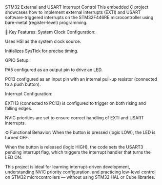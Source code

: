 STM32 External and USART Interrupt Control
This embedded C project showcases how to implement external interrupts (EXTI) and USART software-triggered interrupts on the STM32F446RE microcontroller using bare-metal (register-level) programming.

🔧 Key Features:
System Clock Configuration:

Uses HSI as the system clock source.

Initializes SysTick for precise timing.

GPIO Setup:

PA5 configured as an output pin to drive an LED.

PC13 configured as an input pin with an internal pull-up resistor (connected to a push button).

Interrupt Configuration:

EXTI13 (connected to PC13) is configured to trigger on both rising and falling edges.

NVIC priorities are set to ensure correct handling of EXTI and USART interrupts.

⚙️ Functional Behavior:
When the button is pressed (logic LOW), the LED is turned OFF.

When the button is released (logic HIGH), the code sets the USART3 pending interrupt flag, which triggers the interrupt handler that turns the LED ON.

This project is ideal for learning interrupt-driven development, understanding NVIC priority configuration, and practicing low-level control on STM32 microcontrollers — without using STM32 HAL or Cube libraries.

